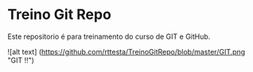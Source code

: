 # Treino Git Repo

Este repositorio é para treinamento do curso de GIT e GitHub.

![alt text] (https://github.com/rttesta/TreinoGitRepo/blob/master/GIT.png "GIT !!")
